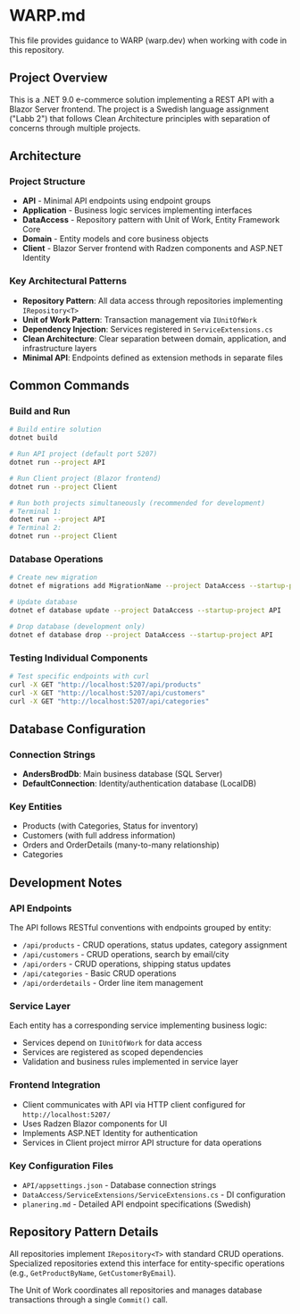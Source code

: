 # WARP.md

This file provides guidance to WARP (warp.dev) when working with code in this repository.

## Project Overview

This is a .NET 9.0 e-commerce solution implementing a REST API with a Blazor Server frontend. The project is a Swedish language assignment ("Labb 2") that follows Clean Architecture principles with separation of concerns through multiple projects.

## Architecture

### Project Structure
- **API** - Minimal API endpoints using endpoint groups
- **Application** - Business logic services implementing interfaces
- **DataAccess** - Repository pattern with Unit of Work, Entity Framework Core
- **Domain** - Entity models and core business objects  
- **Client** - Blazor Server frontend with Radzen components and ASP.NET Identity

### Key Architectural Patterns
- **Repository Pattern**: All data access through repositories implementing `IRepository<T>`
- **Unit of Work Pattern**: Transaction management via `IUnitOfWork`
- **Dependency Injection**: Services registered in `ServiceExtensions.cs`
- **Clean Architecture**: Clear separation between domain, application, and infrastructure layers
- **Minimal API**: Endpoints defined as extension methods in separate files

## Common Commands

### Build and Run
```bash
# Build entire solution
dotnet build

# Run API project (default port 5207)
dotnet run --project API

# Run Client project (Blazor frontend)
dotnet run --project Client

# Run both projects simultaneously (recommended for development)
# Terminal 1:
dotnet run --project API
# Terminal 2:
dotnet run --project Client
```

### Database Operations
```bash
# Create new migration
dotnet ef migrations add MigrationName --project DataAccess --startup-project API

# Update database
dotnet ef database update --project DataAccess --startup-project API

# Drop database (development only)
dotnet ef database drop --project DataAccess --startup-project API
```

### Testing Individual Components
```bash
# Test specific endpoints with curl
curl -X GET "http://localhost:5207/api/products"
curl -X GET "http://localhost:5207/api/customers"
curl -X GET "http://localhost:5207/api/categories"
```

## Database Configuration

### Connection Strings
- **AndersBrodDb**: Main business database (SQL Server)  
- **DefaultConnection**: Identity/authentication database (LocalDB)

### Key Entities
- Products (with Categories, Status for inventory)
- Customers (with full address information)
- Orders and OrderDetails (many-to-many relationship)
- Categories

## Development Notes

### API Endpoints
The API follows RESTful conventions with endpoints grouped by entity:
- `/api/products` - CRUD operations, status updates, category assignment
- `/api/customers` - CRUD operations, search by email/city
- `/api/orders` - CRUD operations, shipping status updates  
- `/api/categories` - Basic CRUD operations
- `/api/orderdetails` - Order line item management

### Service Layer
Each entity has a corresponding service implementing business logic:
- Services depend on `IUnitOfWork` for data access
- Services are registered as scoped dependencies
- Validation and business rules implemented in service layer

### Frontend Integration
- Client communicates with API via HTTP client configured for `http://localhost:5207/`
- Uses Radzen Blazor components for UI
- Implements ASP.NET Identity for authentication
- Services in Client project mirror API structure for data operations

### Key Configuration Files
- `API/appsettings.json` - Database connection strings
- `DataAccess/ServiceExtensions/ServiceExtensions.cs` - DI configuration
- `planering.md` - Detailed API endpoint specifications (Swedish)

## Repository Pattern Details

All repositories implement `IRepository<T>` with standard CRUD operations. Specialized repositories extend this interface for entity-specific operations (e.g., `GetProductByName`, `GetCustomerByEmail`).

The Unit of Work coordinates all repositories and manages database transactions through a single `Commit()` call.
